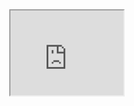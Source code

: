 <div id=" header" align="center">
     <div id=" header" align="center">
        <iframe src="https://giphy.com/embed/pJos5uXCz7g3e" width="200" >
         </div>
          <h1 align="center">HI , i'm Juan Isaac</h1>
         <h3 align="center">A passionate web fullstack and ethical hacking</h3>
 </div>
